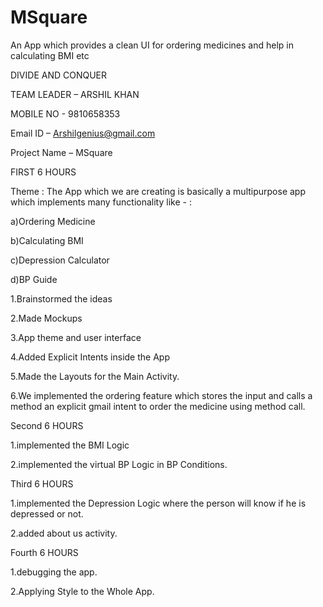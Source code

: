 # MSquare
An App which provides a clean UI for ordering medicines and help in calculating  BMI etc

DIVIDE AND CONQUER

TEAM LEADER – ARSHIL KHAN

MOBILE NO - 9810658353

Email ID – Arshilgenius@gmail.com

Project Name – MSquare

FIRST 6 HOURS

Theme : The App which we are creating is basically a multipurpose app which implements many functionality like - :

a)Ordering Medicine

b)Calculating BMI

c)Depression Calculator

d)BP Guide

1.Brainstormed the ideas

2.Made Mockups

3.App theme and user interface

4.Added Explicit Intents inside the App

5.Made the Layouts for the Main Activity.

6.We implemented the ordering feature which stores the input and calls a method an explicit gmail intent to order the medicine
using method call.

Second 6 HOURS

1.implemented the BMI Logic

2.implemented the virtual BP Logic in BP Conditions.

Third 6 HOURS

1.implemented the Depression Logic where the person will know if he is depressed or not.

2.added about us activity.

Fourth 6 HOURS

1.debugging the app.

2.Applying Style to the Whole App.
